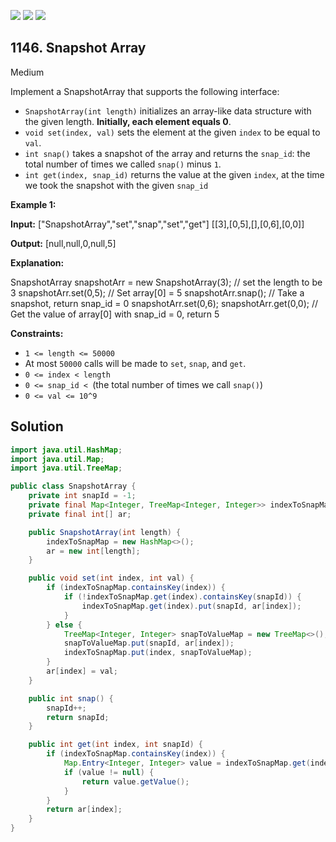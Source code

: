 [![](https://img.shields.io/github/stars/javadev/LeetCode-in-Java?label=Stars&style=flat-square)](https://github.com/javadev/LeetCode-in-Java)
[![](https://img.shields.io/github/forks/javadev/LeetCode-in-Java?label=Fork%20me%20on%20GitHub%20&style=flat-square)](https://github.com/javadev/LeetCode-in-Java/fork)
[![](https://img.shields.io/badge/-LeetCode%20in%20Kotlin-blue?style=flat-square)](https://github.com/javadev/LeetCode-in-Kotlin)

## 1146\. Snapshot Array

Medium

Implement a SnapshotArray that supports the following interface:

*   `SnapshotArray(int length)` initializes an array-like data structure with the given length. **Initially, each element equals 0**.
*   `void set(index, val)` sets the element at the given `index` to be equal to `val`.
*   `int snap()` takes a snapshot of the array and returns the `snap_id`: the total number of times we called `snap()` minus `1`.
*   `int get(index, snap_id)` returns the value at the given `index`, at the time we took the snapshot with the given `snap_id`

**Example 1:**

**Input:** ["SnapshotArray","set","snap","set","get"] [[3],[0,5],[],[0,6],[0,0]]

**Output:** [null,null,0,null,5]

**Explanation:**  

SnapshotArray snapshotArr = new SnapshotArray(3); // set the length to be 3 
snapshotArr.set(0,5); // Set array[0] = 5 
snapshotArr.snap(); // Take a snapshot, return snap_id = 0 
snapshotArr.set(0,6); 
snapshotArr.get(0,0); // Get the value of array[0] with snap_id = 0, return 5

**Constraints:**

*   `1 <= length <= 50000`
*   At most `50000` calls will be made to `set`, `snap`, and `get`.
*   `0 <= index < length`
*   `0 <= snap_id < `(the total number of times we call `snap()`)
*   `0 <= val <= 10^9`

## Solution

```java
import java.util.HashMap;
import java.util.Map;
import java.util.TreeMap;

public class SnapshotArray {
    private int snapId = -1;
    private final Map<Integer, TreeMap<Integer, Integer>> indexToSnapMap;
    private final int[] ar;

    public SnapshotArray(int length) {
        indexToSnapMap = new HashMap<>();
        ar = new int[length];
    }

    public void set(int index, int val) {
        if (indexToSnapMap.containsKey(index)) {
            if (!indexToSnapMap.get(index).containsKey(snapId)) {
                indexToSnapMap.get(index).put(snapId, ar[index]);
            }
        } else {
            TreeMap<Integer, Integer> snapToValueMap = new TreeMap<>();
            snapToValueMap.put(snapId, ar[index]);
            indexToSnapMap.put(index, snapToValueMap);
        }
        ar[index] = val;
    }

    public int snap() {
        snapId++;
        return snapId;
    }

    public int get(int index, int snapId) {
        if (indexToSnapMap.containsKey(index)) {
            Map.Entry<Integer, Integer> value = indexToSnapMap.get(index).ceilingEntry(snapId);
            if (value != null) {
                return value.getValue();
            }
        }
        return ar[index];
    }
}
```